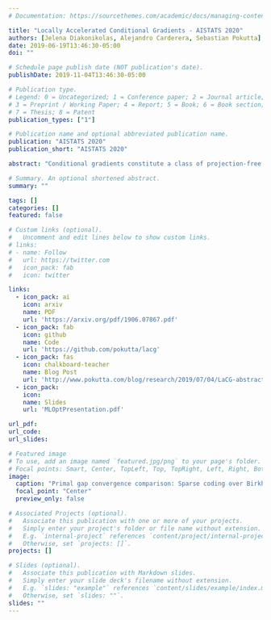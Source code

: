 ```yaml
---
# Documentation: https://sourcethemes.com/academic/docs/managing-content/

title: "Locally Accelerated Conditional Gradients - AISTATS 2020"
authors: [Jelena Diakonikolas, Alejandro Carderera, Sebastian Pokutta]
date: 2019-06-19T13:46:30-05:00
doi: ""

# Schedule page publish date (NOT publication's date).
publishDate: 2019-11-04T13:46:30-05:00

# Publication type.
# Legend: 0 = Uncategorized; 1 = Conference paper; 2 = Journal article;
# 3 = Preprint / Working Paper; 4 = Report; 5 = Book; 6 = Book section;
# 7 = Thesis; 8 = Patent
publication_types: ["1"]

# Publication name and optional abbreviated publication name.
publication: "AISTATS 2020"
publication_short: "AISTATS 2020"

abstract: "Conditional gradients constitute a class of projection-free first-order algorithms for smooth convex optimization. As such, they are frequently used in solving smooth convex optimization problems over polytopes, for which the computational cost of orthogonal projections would be prohibitive. However, they do not enjoy the optimal convergence rates achieved by projection-based accelerated methods; moreover, achieving such globally-accelerated rates is information-theoretically impossible for these methods. To address this issue, we present Locally Accelerated Conditional Gradients -- an algorithmic framework that couples accelerated steps with conditional gradient steps to achieve local acceleration on smooth strongly convex problems. Our approach does not require projections onto the feasible set, but only on (typically low-dimensional) simplices, thus keeping the computational cost of projections at bay. Further, it achieves the optimal accelerated local convergence. Our theoretical results are supported by numerical experiments, which demonstrate significant speedups of our framework over state of the art methods in both per-iteration progress and wall-clock time."

# Summary. An optional shortened abstract.
summary: ""

tags: []
categories: []
featured: false

# Custom links (optional).
#   Uncomment and edit lines below to show custom links.
# links:
# - name: Follow
#   url: https://twitter.com
#   icon_pack: fab
#   icon: twitter

links:
  - icon_pack: ai
    icon: arxiv
    name: PDF
    url: 'https://arxiv.org/pdf/1906.07867.pdf'
  - icon_pack: fab
    icon: github
    name: Code
    url: 'https://github.com/pokutta/lacg'
  - icon_pack: fas
    icon: chalkboard-teacher
    name: Blog Post
    url: 'http://www.pokutta.com/blog/research/2019/07/04/LaCG-abstract.html'
  - icon_pack: 
    icon:
    name: Slides
    url: 'MLOptPresentation.pdf'

url_pdf: 
url_code: 
url_slides:

# Featured image
# To use, add an image named `featured.jpg/png` to your page's folder. 
# Focal points: Smart, Center, TopLeft, Top, TopRight, Left, Right, BottomLeft, Bottom, BottomRight.
image:
  caption: "Primal gap convergence comparison: Sparse coding over Birkhoff polytope. See paper for details."
  focal_point: "Center"
  preview_only: false

# Associated Projects (optional).
#   Associate this publication with one or more of your projects.
#   Simply enter your project's folder or file name without extension.
#   E.g. `internal-project` references `content/project/internal-project/index.md`.
#   Otherwise, set `projects: []`.
projects: []

# Slides (optional).
#   Associate this publication with Markdown slides.
#   Simply enter your slide deck's filename without extension.
#   E.g. `slides: "example"` references `content/slides/example/index.md`.
#   Otherwise, set `slides: ""`.
slides: ""
---
```

